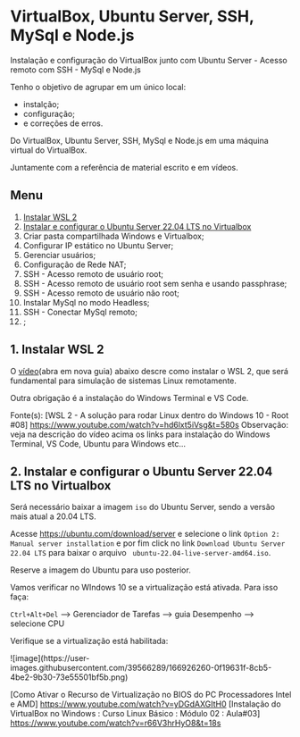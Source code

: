# VirtualBox, Ubuntu Server, SSH, MySql e Node.js
Instalação e configuração do VirtualBox junto com Ubuntu Server - Acesso remoto com SSH - MySql e Node.js

Tenho o objetivo de agrupar em um único local:
* instalção;
* configuração;
* e correções de erros.

Do VirtualBox, Ubuntu Server, SSH, MySql e Node.js em uma máquina virtual do VirtualBox.

Juntamente com a referência de material escrito e em vídeos.

## Menu

1. [Instalar WSL 2](#cap1)
2. [Instalar e configurar o Ubuntu Server 22.04 LTS no Virtualbox](#cap2)
3. Criar pasta compartilhada Windows e Virtualbox;
4. Configurar IP estático no Ubuntu Server;
5. Gerenciar usuários;
6. Configuração de Rede NAT;
7. SSH - Acesso remoto de usuário root;
8. SSH - Acesso remoto de usuário root sem senha e usando passphrase;
9. SSH - Acesso remoto de usuário não root;
10. Instalar MySql no modo Headless;
11. SSH - Conectar MySql remoto;
12. ;


<a id="cap1"></a>
## 1. Instalar WSL 2
O [vídeo](https://www.youtube.com/watch?v=hd6lxt5iVsg&t=580s)(abra em nova guia) abaixo descre como instalar o WSL 2, que será fundamental para simulação de sistemas Linux remotamente.

Outra obrigação é a instalação do Windows Terminal e VS Code.

Fonte(s):
<a id = "link_video1">
[WSL 2 - A solução para rodar Linux dentro do Windows 10 - Root #08] https://www.youtube.com/watch?v=hd6lxt5iVsg&t=580s
Observação: veja na descrição do vídeo acima os links para instalação do Windows Terminal, VS Code, Ubuntu para Windows etc...

<a id="cap2"></a>
## 2. Instalar e configurar o Ubuntu Server 22.04 LTS no Virtualbox

Será necessário baixar a imagem <code>iso</code> do Ubuntu Server, sendo a versão mais atual a 20.04 LTS.
  
Acesse https://ubuntu.com/download/server e selecione o link <code>Option 2: Manual server installation</code> e por fim click no link 
  <code>Download Ubuntu Server 22.04 LTS</code> para baixar o arquivo <code> ubuntu-22.04-live-server-amd64.iso</code>.
  
Reserve a imagem do Ubuntu para uso posterior.

Vamos verificar no WIndows 10 se a virtualização está ativada. Para isso faça:
  
  <code>Ctrl+Alt+Del</code> --> Gerenciador de Tarefas --> guia Desempenho --> selecione CPU
  
  Verifique se a virtualização está habilitada:
  <p> ![image](https://user-images.githubusercontent.com/39566289/166926260-0f19631f-8cb5-4be2-9b30-73e55501bf5b.png) </p>

  

[Como Ativar o Recurso de Virtualização no BIOS do PC Processadores Intel e AMD] https://www.youtube.com/watch?v=yDGdAXGItH0
[Instalação do VirtualBox no Windows : Curso Linux Básico : Módulo 02 : Aula#03] https://www.youtube.com/watch?v=r66V3hrHyO8&t=18s

